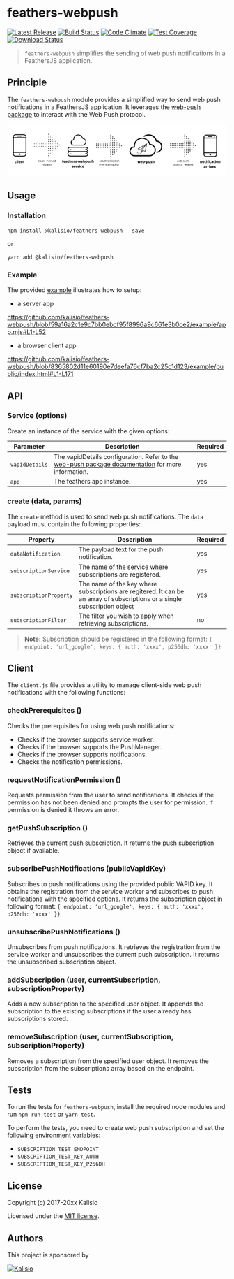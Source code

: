 # feathers-webpush

[![Latest Release](https://img.shields.io/github/v/tag/kalisio/feathers-webpush?sort=semver&label=latest)](https://github.com/kalisio/feathers-webpush/releases)
[![Build Status](https://app.travis-ci.com/kalisio/feathers-webpush.svg?branch=master)](https://app.travis-ci.com/kalisio/feathers-webpush)
[![Code Climate](https://codeclimate.com/github/kalisio/feathers-webpush/badges/gpa.svg)](https://codeclimate.com/github/kalisio/feathers-webpush)
[![Test Coverage](https://codeclimate.com/github/kalisio/feathers-webpush/badges/coverage.svg)](https://codeclimate.com/github/kalisio/feathers-webpush/coverage)
[![Download Status](https://img.shields.io/npm/dm/@kalisio/feathers-webpush.svg?style=flat-square)](https://www.npmjs.com/package/@kalisio/feathers-webpush)

> `feathers-webpush` simplifies the sending of web push notifications in a FeathersJS application.

## Principle

The `feathers-webpush` module provides a simplified way to send web push notifications in a FeathersJS application. It leverages the [web-push package](https://github.com/web-push-libs/web-push) to interact with the Web Push protocol.

![feathers-webpush principle](./docs/feathers-webpush-principle.png)

## Usage

### Installation

```shell
npm install @kalisio/feathers-webpush --save
```

or

```shell
yarn add @kalisio/feathers-webpush
```

### Example

The provided [example](./example/README.md) illustrates how to setup:

* a server app

https://github.com/kalisio/feathers-webpush/blob/59a16a2c1e9c7bb0ebcf95f8996a9c661e3b0ce2/example/app.mjs#L1-L52

* a browser client app

https://github.com/kalisio/feathers-webpush/blob/8365802d11e60190e7deefa76cf7ba2c25c1d123/example/public/index.html#L1-L171

## API

### Service (options)

Create an instance of the service with the given options:

| Parameter | Description | Required |
|---|---|---|
|`vapidDetails` | The vapidDetails configuration. Refer to the [web-push package documentation](https://github.com/web-push-libs/web-push#input-3) for more information. | yes |
| `app` |  The feathers app instance. | yes |

### create (data, params)

The `create` method is used to send web push notifications. The `data` payload must contain the following properties:

| Property | Description | Required |
|---|---|---|
|`dataNotification` | The payload text for the push notification. | yes |
| `subscriptionService` |  The name of the service where subscriptions are registered. | yes |
| `subscriptionProperty` |  The name of the key where subscriptions are regitered. It can be an array of subscriptions or a single subscription object | yes |
| `subscriptionFilter` |  The filter you wish to apply when retrieving subscriptions. | no |

> **Note:** Subscription should be registered in the following format: `{ endpoint: 'url_google', keys: { auth: 'xxxx', p256dh: 'xxxx' }}`

## Client

The `client.js` file provides a utility to manage client-side web push notifications with the following functions:

### checkPrerequisites ()

Checks the prerequisites for using web push notifications:

* Checks if the browser supports service worker.
* Checks if the browser supports the PushManager.
* Checks if the browser supports notifications.
* Checks the notification permissions.

### requestNotificationPermission ()

Requests permission from the user to send notifications. It checks if the permission has not been denied and prompts the user for permission. If permission is denied it throws an error.

### getPushSubscription ()

Retrieves the current push subscription. It returns the push subscription object if available.

### subscribePushNotifications (publicVapidKey)

Subscribes to push notifications using the provided public VAPID key. It obtains the registration from the service worker and subscribes to push notifications with the specified options. It returns the subscription object in following format:
`{ endpoint: 'url_google', keys: { auth: 'xxxx', p256dh: 'xxxx' }}`

### unsubscribePushNotifications ()

Unsubscribes from push notifications. It retrieves the registration from the service worker and unsubscribes the current push subscription. It returns the unsubscribed subscription object.

### addSubscription (user, currentSubscription, subscriptionProperty)
Adds a new subscription to the specified user object. It appends the subscription to the existing subscriptions if the user already has subscriptions stored.

### removeSubscription (user, currentSubscription, subscriptionProperty)
Removes a subscription from the specified user object. It removes the subscription from the subscriptions array based on the endpoint.

## Tests

To run the tests for `feathers-webpush`, install the required node modules and run `npm run test` or `yarn test`.

To perform the tests, you need to create web push subscription and set the following environment variables:
* `SUBSCRIPTION_TEST_ENDPOINT`
* `SUBSCRIPTION_TEST_KEY_AUTH`
* `SUBSCRIPTION_TEST_KEY_P256DH`

## License

Copyright (c) 2017-20xx Kalisio

Licensed under the [MIT license](LICENSE).

## Authors

This project is sponsored by 

[![Kalisio](https://s3.eu-central-1.amazonaws.com/kalisioscope/kalisio/kalisio-logo-black-256x84.png)](https://kalisio.com)
